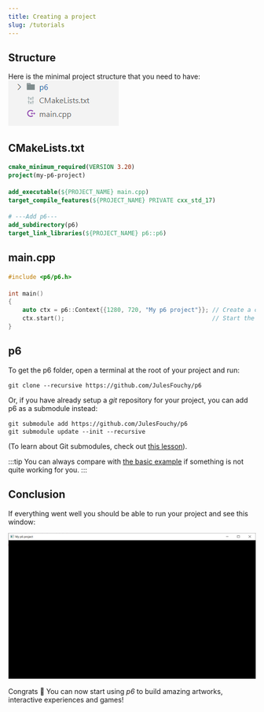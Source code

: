 ```yaml
---
title: Creating a project
slug: /tutorials
---
```


## Structure

Here is the minimal project structure that you need to have:<br/>
![](./img/minimal-project.png)

## CMakeLists.txt

```cmake title="CMakeLists.txt"
cmake_minimum_required(VERSION 3.20)
project(my-p6-project)

add_executable(${PROJECT_NAME} main.cpp)
target_compile_features(${PROJECT_NAME} PRIVATE cxx_std_17)

# ---Add p6---
add_subdirectory(p6)
target_link_libraries(${PROJECT_NAME} p6::p6)
```

## main.cpp

```cpp title="main.cpp"
#include <p6/p6.h>

int main()
{
    auto ctx = p6::Context{{1280, 720, "My p6 project"}}; // Create a context with a window
    ctx.start();                                          // Start the p6 application
}
```

## p6

To get the p6 folder, open a terminal at the root of your project and run:
```
git clone --recursive https://github.com/JulesFouchy/p6
```

Or, if you have already setup a *git* repository for your project, you can add p6 as a submodule instead:
```
git submodule add https://github.com/JulesFouchy/p6
git submodule update --init --recursive
```
(To learn about Git submodules, check out [this lesson](https://julesfouchy.github.io/Learn--Clean-Code-With-Cpp/lessons/git-submodules/)).

:::tip
You can always compare with [the basic example](https://github.com/JulesFouchy/p6-docs/tree/main/examples/basic) if something is not quite working for you.
:::

## Conclusion

If everything went well you should be able to run your project and see this window:

![](./img/first-window.png)

Congrats :tada: You can now start using *p6* to build amazing artworks, interactive experiences and games!